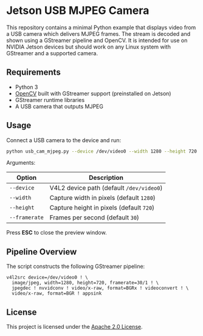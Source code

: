 # Jetson USB MJPEG Camera

This repository contains a minimal Python example that displays video
from a USB camera which delivers MJPEG frames. The stream is decoded and
shown using a GStreamer pipeline and OpenCV. It is intended for use on
NVIDIA Jetson devices but should work on any Linux system with GStreamer
and a supported camera.

## Requirements

* Python 3
* [OpenCV](https://opencv.org/) built with GStreamer support (preinstalled on Jetson)
* GStreamer runtime libraries
* A USB camera that outputs MJPEG

## Usage

Connect a USB camera to the device and run:

```bash
python usb_cam_mjpeg.py --device /dev/video0 --width 1280 --height 720 --framerate 30
```

Arguments:

| Option | Description |
| ------ | ----------- |
| `--device` | V4L2 device path (default `/dev/video0`) |
| `--width` | Capture width in pixels (default `1280`) |
| `--height` | Capture height in pixels (default `720`) |
| `--framerate` | Frames per second (default `30`) |

Press **ESC** to close the preview window.

## Pipeline Overview

The script constructs the following GStreamer pipeline:

```
v4l2src device=/dev/video0 ! \
  image/jpeg, width=1280, height=720, framerate=30/1 ! \
  jpegdec ! nvvidconv ! video/x-raw, format=BGRx ! videoconvert ! \
  video/x-raw, format=BGR ! appsink
```

## License

This project is licensed under the [Apache 2.0 License](LICENSE).

